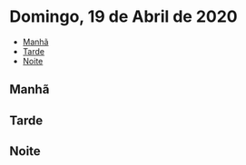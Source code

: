 # Domingo, 19 de Abril de 2020

* [Manhã](#manha)
* [Tarde](#tarde)
* [Noite](#noite)

<a name="manha">

## Manhã

## Tarde

## Noite
